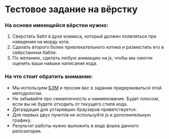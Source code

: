 # Тестовое задание на вёрстку


### На основе имеющейся вёрстки нужно:

1. Сверстать бабл в духе комикса, который должен появляться при наведении на морду кота.
2. Сделать второго более привлекательного котика и разместить его в свёрстанном бабле.
3. По желанию, сделать любую анимацию на js, чтобы мы смогли оценить ваши навыки написания кода.


### На что стоит обратить внимание:

* Мы используем [БЭМ](http://clubs.ya.ru/bem/) и просим вас в задании придерживаться этой методологии.
* Не забывайте про семантичность и наименование. Будет плюсом, если вы не будете отходить от текущего стиля кода.
* Деградация для устаревших браузеров приветствуется.
* Для первых двух пунктов не используйте js и дополнительную графику.
* Результат работы нужно выложить в виде форка данного репозитория.
